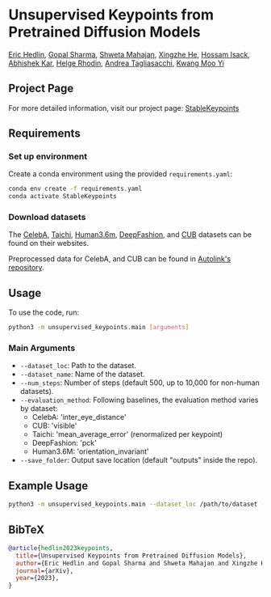 # Unsupervised Keypoints from Pretrained Diffusion Models

[Eric Hedlin](https://ehedlin.github.io/), [Gopal Sharma](https://hippogriff.github.io/), [Shweta Mahajan](https://s-mahajan.github.io/), [Xingzhe He](https://xingzhehe.github.io/), [Hossam Isack](http://www.hossamisack.com/), [Abhishek Kar](https://abhishekkar.info/), [Helge Rhodin](https://www.cs.ubc.ca/~rhodin/web/), [Andrea Tagliasacchi](https://taiya.github.io/), [Kwang Moo Yi](https://www.cs.ubc.ca/~kmyi/)

## Project Page

For more detailed information, visit our project page: [StableKeypoints](https://ubc-vision.github.io/StableKeypoints/)

## Requirements

### Set up environment

Create a conda environment using the provided `requirements.yaml`:

```bash
conda env create -f requirements.yaml
conda activate StableKeypoints
```

### Download datasets

The [CelebA](https://mmlab.ie.cuhk.edu.hk/projects/CelebA.html), [Taichi](https://github.com/AliaksandrSiarohin/motion-cosegmentation), [Human3.6m](http://vision.imar.ro/human3.6m/description.php), [DeepFashion](https://github.com/theRealSuperMario/unsupervised-disentangling/tree/reproducing_baselines/original_code/custom_datasets/deepfashion), and [CUB](http://www.vision.caltech.edu/visipedia/CUB-200-2011.html) datasets can be found on their websites.

Preprocessed data for CelebA, and CUB can be found in [Autolink's repository](https://github.com/xingzhehe/AutoLink-Self-supervised-Learning-of-Human-Skeletons-and-Object-Outlines-by-Linking-Keypoints/tree/main/datasets/preprocess).

## Usage

To use the code, run:

```bash
python3 -m unsupervised_keypoints.main [arguments]
```

### Main Arguments

- `--dataset_loc`: Path to the dataset.
- `--dataset_name`: Name of the dataset.
- `--num_steps`: Number of steps (default 500, up to 10,000 for non-human datasets).
- `--evaluation_method`: Following baselines, the evaluation method varies by dataset:
  - CelebA: 'inter_eye_distance'
  - CUB: 'visible'
  - Taichi: 'mean_average_error' (renormalized per keypoint)
  - DeepFashion: 'pck'
  - Human3.6M: 'orientation_invariant'
- `--save_folder`: Output save location (default "outputs" inside the repo).

## Example Usage

```bash
python3 -m unsupervised_keypoints.main --dataset_loc /path/to/dataset --dataset_name celeba_wild --evaluation_method inter_eye_distance --save_folder /path/to/save
```

## BibTeX

```bibtex
@article{hedlin2023keypoints,
  title={Unsupervised Keypoints from Pretrained Diffusion Models},
  author={Eric Hedlin and Gopal Sharma and Shweta Mahajan and Xingzhe He and Hossam Isack and Abhishek Kar and Helge Rhodin and Andrea Tagliasacchi and Kwang Moo Yi},
  journal={arXiv},
  year={2023},
}
```
